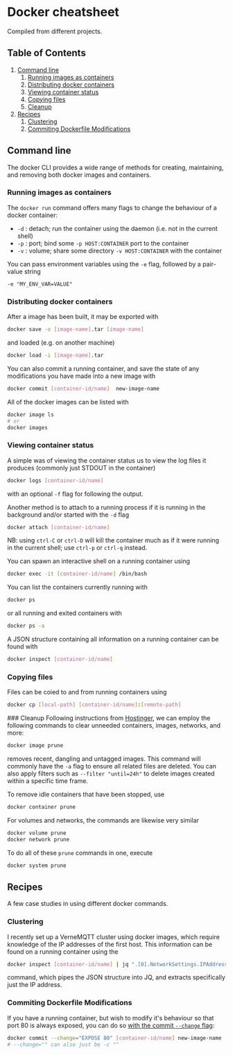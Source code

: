 # Docker cheatsheet

Compiled from different projects.

<!--BEGIN TOC-->
## Table of Contents
1. [Command line](#command-line)
    1. [Running images as containers](#running-images-as-containers)
    2. [Distributing docker containers](#distributing-docker-containers)
    3. [Viewing container status](#viewing-container-status)
    4. [Copying files](#copying-files)
    5. [Cleanup](#cleanup)
2. [Recipes](#recipes)
    1. [Clustering](#clustering)
    2. [Commiting Dockerfile Modifications](#commiting-dockerfile-modifications)

<!--END TOC-->

## Command line
The docker CLI provides a wide range of methods for creating, maintaining, and removing both docker images and containers.

### Running images as containers
The `docker run` command offers many flags to change the behaviour of a docker container:

- `-d` : detach; run the container using the daemon (i.e. not in the current shell)
- `-p` : port; bind some `-p HOST:CONTAINER` port to the container
- `-v` : volume; share some directory `-v HOST:CONTAINER` with the container

You can pass environment variables using the `-e` flag, followed by a pair-value string
```
-e "MY_ENV_VAR=VALUE"
```

### Distributing docker containers
After a image has been built, it may be exported with
```bash
docker save -o [image-name].tar [image-name]
```
and loaded (e.g. on another machine)
```bash
docker load -i [image-name].tar
```

You can also commit a running container, and save the state of any modifications you have made into a new image with
```bash
docker commit [container-id/name]  new-image-name
```

All of the docker images can be listed with
```bash
docker image ls 
# or
docker images
```

### Viewing container status
A simple was of viewing the container status us to view the log files it produces (commonly just STDOUT in the container)
```bash
docker logs [container-id/name]
```
with an optional `-f` flag for following the output.

Another method is to attach to a running process if it is running in the background and/or started with the `-d` flag
```bash
docker attach [container-id/name]
```
NB: using `ctrl-C` or `ctrl-D` will kill the container much as if it were running in the current shell; use `ctrl-p` or `ctrl-q` instead.

You can spawn an interactive shell on a running container using
```bash
docker exec -it [container-id/name] /bin/bash
```

You can list the containers currently running with 
```bash
docker ps 
```
or all running and exited containers with 
```bash
docker ps -a
```

A JSON structure containing all information on a running container can be found with
```bash
docker inspect [container-id/name]
```

### Copying files
Files can be coied to and from running containers using
```bash
docker cp [local-path] [container-id/name]:[remote-path]
```

### Cleanup
Following instructions from [Hostinger](https://www.hostinger.com/tutorials/docker-remove-all-images-tutorial/), we can employ the following commands to clear unneeded containers, images, networks, and more:

```bash
docker image prune
```
removes recent, dangling and untagged images. This command will commonly have the `-a` flag to ensure all related files are deleted. You can also apply filters such as `--filter "until=24h"` to delete images created within a specific time frame.

To remove idle containers that have been stopped, use
```bash
docker container prune
```

For volumes and networks, the commands are likewise very similar
```bash
docker volume prune
docker network prune
```

To do all of these `prune` commands in one, execute
```bash
docker system prune
```

## Recipes
A few case studies in using different docker commands.

### Clustering
I recently set up a VerneMQTT cluster using docker images, which require knowledge of the IP addresses of the first host. This information can be found on a running container using the 
```bash
docker inspect [container-id/name] | jq ".[0].NetworkSettings.IPAddress"
```
command, which pipes the JSON structure into JQ, and extracts specifically just the IP address.


### Commiting Dockerfile Modifications
If you have a running container, but wish to modify it's behaviour so that port 80 is always exposed, you can do so [with the commit `--change` flag](https://docs.docker.com/engine/reference/commandline/commit/):
```bash
docker commit --change="EXPOSE 80" [container-id/name] new-image-name
# --change="" can also just be -c ""
```
